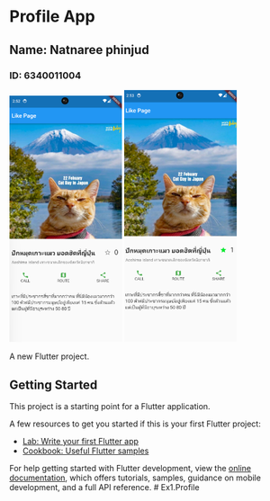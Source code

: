 # Profile App
## Name: Natnaree phinjud
### ID: 6340011004

<img src="assets/images/ex5.png" style="width: 200px;">
<img src="assets/images/ex5_1.png" style="width: 200px;">

A new Flutter project.

## Getting Started

This project is a starting point for a Flutter application.

A few resources to get you started if this is your first Flutter project:

- [Lab: Write your first Flutter app](https://docs.flutter.dev/get-started/codelab)
- [Cookbook: Useful Flutter samples](https://docs.flutter.dev/cookbook)

For help getting started with Flutter development, view the
[online documentation](https://docs.flutter.dev/), which offers tutorials,
samples, guidance on mobile development, and a full API reference.
#   E x 1 . P r o f i l e 
 
 